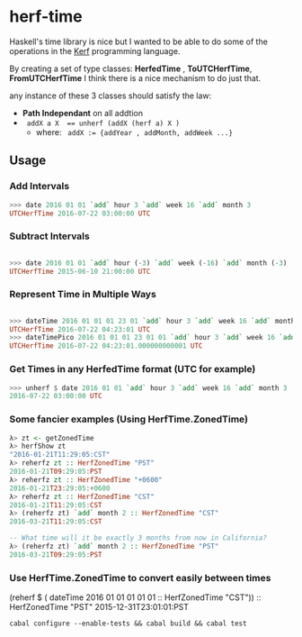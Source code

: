 # herf-time

Haskell's time library is nice but I wanted to be able to do some of the operations in
the [Kerf](https://github.com/kevinlawler/kerf) programming language.


By creating a set of type classes: **HerfedTime** , **ToUTCHerfTime**, **FromUTCHerfTime**
I think there is a nice mechanism to do just that.

any instance of these 3 classes should satisfy the law:

* **Path Independant** on all addtion 
* ``` addX a X  == unherf (addX (herf a) X )```
  * where: ``` addX := {addYear , addMonth, addWeek ...}```


## Usage

### Add Intervals
``` haskell
>>> date 2016 01 01 `add` hour 3 `add` week 16 `add` month 3
UTCHerfTime 2016-07-22 03:00:00 UTC
```

### Subtract Intervals
``` haskell

>>> date 2016 01 01 `add` hour (-3) `add` week (-16) `add` month (-3)
UTCHerfTime 2015-06-10 21:00:00 UTC
```

### Represent Time in Multiple Ways
``` haskell

>>> dateTime 2016 01 01 01 23 01 `add` hour 3 `add` week 16 `add` month 3
UTCHerfTime 2016-07-22 04:23:01 UTC
>>> dateTimePico 2016 01 01 01 23 01 01 `add` hour 3 `add` week 16 `add` month 3
UTCHerfTime 2016-07-22 04:23:01.000000000001 UTC
```
### Get Times in any HerfedTime format  (UTC for example)
``` haskell
>>> unherf $ date 2016 01 01 `add` hour 3 `add` week 16 `add` month 3   :: UTCTime
2016-07-22 03:00:00 UTC
```

### Some fancier examples (Using HerfTime.ZonedTime)

``` haskell
λ> zt <- getZonedTime
λ> herfShow zt
"2016-01-21T11:29:05:CST"
λ> reherfz zt :: HerfZonedTime "PST"
2016-01-21T09:29:05:PST
λ> reherfz zt :: HerfZonedTime "+0600"
2016-01-21T23:29:05:+0600
λ> reherfz zt :: HerfZonedTime "CST"
2016-01-21T11:29:05:CST
λ> (reherfz zt) `add` month 2 :: HerfZonedTime "CST"
2016-03-21T11:29:05:CST

-- What time will it be exactly 3 months from now in California?
λ> (reherfz zt) `add` month 2 :: HerfZonedTime "PST"
2016-03-21T09:29:05:PST
```


### Use HerfTime.ZonedTime to convert easily between times
(reherf $ ( dateTime 2016 01 01 01 01 01 :: HerfZonedTime "CST")) :: HerfZonedTime "PST"
2015-12-31T23:01:01:PST

```
cabal configure --enable-tests && cabal build && cabal test
```


